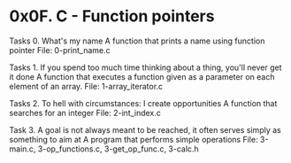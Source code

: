 # 0x0F. C - Function pointers

Tasks 0. What's my name
A function that prints a name using function pointer
File: 0-print_name.c

Tasks 1. If you spend too much time thinking about a thing, you'll never get it done
A function that executes a function given as a parameter on each element of an array.
File: 1-array_iterator.c

Tasks 2. To hell with circumstances: I create opportunities
A function that searches for an integer
File: 2-int_index.c

Task 3. A goal is not always meant to be reached, it often serves simply as something to aim at
A program that performs simple operations
File: 3-main.c, 3-op_functions.c, 3-get_op_func.c, 3-calc.h
